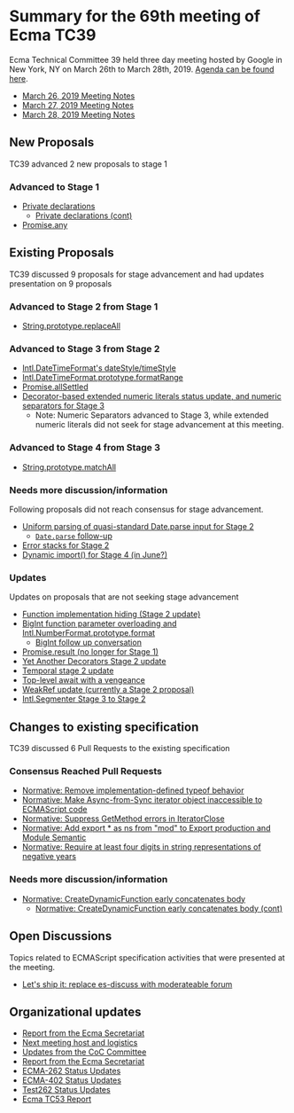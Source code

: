 # Summary for the 69th meeting of Ecma TC39

Ecma Technical Committee 39 held three day meeting hosted by Google in New York, NY on March 26th to March 28th, 2019. [Agenda can be found here](https://github.com/tc39/agendas/blob/master/2019/03.md).

- [March 26, 2019 Meeting Notes](mar-26.md#march-26-2019-meeting-notes)
- [March 27, 2019 Meeting Notes](mar-27.md#march-27-2019-meeting-notes)
- [March 28, 2019 Meeting Notes](mar-28.md#march-28-2019-meeting-notes)

## New Proposals

TC39 advanced 2 new proposals to stage 1

### Advanced to Stage 1

- [Private declarations](mar-26.md#private-declarations-for-stage-1)
    - [Private declarations (cont)](mar-28.md#private-declarations-for-stage-1)
- [Promise.any](mar-27.md#promiseany)

## Existing Proposals

TC39 discussed 9 proposals for stage advancement and had updates presentation on 9 proposals

### Advanced to Stage 2 from Stage 1

- [String.prototype.replaceAll](mar-26.md#stringprototypereplaceall-for-stage-2)

### Advanced to Stage 3 from Stage 2

- [Intl.DateTimeFormat's dateStyle/timeStyle](mar-26.md#datestyletimestyle-for-stage-3)
- [Intl.DateTimeFormat.prototype.formatRange](mar-26.md#intldatetimeformatprototypeformatrange-for-stage-3)
- [Promise.allSettled](mar-26.md#promiseallsettled-for-stage-3)
- [Decorator-based extended numeric literals status update, and numeric separators for Stage 3](mar-28.md#decorator-based-extended-numeric-literals-status-update-and-numeric-separators-for-stage-3)
    - Note: Numeric Separators advanced to Stage 3, while extended numeric literals did not seek for stage advancement at this meeting.

### Advanced to Stage 4 from Stage 3

- [String.prototype.matchAll](mar-26.md#stringprototypematchall-for-stage-4)

### Needs more discussion/information

Following proposals did not reach consensus for stage advancement.

- [Uniform parsing of quasi-standard Date.parse input for Stage 2](mar-26.md#uniform-parsing-of-quasi-standard-dateparse-input-for-stage-2)
    - [`Date.parse` follow-up](mar-27.md#dateparse-follow-up)
- [Error stacks for Stage 2](mar-28.md#error-stacks-for-stage-2)
- [Dynamic import() for Stage 4 (in June?)](mar-28.md#dynamic-import-for-stage-4-in-june)

### Updates

Updates on proposals that are not seeking stage advancement

- [Function implementation hiding (Stage 2 update)](mar-27.md#function-implementation-hiding-stage-2-update)
- [BigInt function parameter overloading and Intl.NumberFormat.prototype.format](mar-27.md#bigint-function-parameter-overloading-and-intlnumberformatprototypeformat)
    - [BigInt follow up conversation](mar-27.md#bigint-follow-up-conversation)
- [Promise.result (no longer for Stage 1)](mar-27.md#promiseresult-no-longer-for-stage-1)
- [Yet Another Decorators Stage 2 update](mar-27.md#yet-another-decorators-stage-2-update)
- [Temporal stage 2 update](mar-27.md#temporal-stage-2-update)
- [Top-level await with a vengeance](mar-28.md#top-level-await-with-a-vengeance)
- [WeakRef update (currently a Stage 2 proposal)](mar-28.md#weakref-update-currently-a-stage-2-proposal)
- [Intl.Segmenter Stage 3 to Stage 2](mar-28.md#intlsegmenter-stage-3-to-stage-2)

## Changes to existing specification

TC39 discussed 6 Pull Requests to the existing specification

### Consensus Reached Pull Requests 

- [Normative: Remove implementation-defined typeof behavior](mar-26.md#normative-remove-implementation-defined-typeof-behavior)
- [Normative: Make Async-from-Sync iterator object inaccessible to ECMAScript code](mar-26.md#normative-make-async-from-sync-iterator-object-inaccessible-to-ecmascript-code)
- [Normative: Suppress GetMethod errors in IteratorClose](mar-26.md#normative-suppress-getmethod-errors-in-iteratorclose)
- [Normative: Add export * as ns from "mod" to Export production and Module Semantic](mar-26.md#normative-add-export--as-ns-from-mod-to-export-production-and-module-semantic)
- [Normative: Require at least four digits in string representations of negative years](mar-26.md#normative-require-at-least-four-digits-in-string-representations-of-negative-years)

### Needs more discussion/information

- [Normative: CreateDynamicFunction early concatenates body](mar-26.md#normative-createdynamicfunction-early-concatenates-body)
    - [Normative: CreateDynamicFunction early concatenates body (cont)](mar-28.md#update-pr-normative-createdynamicfunction-early-concatenates-bodytext)

## Open Discussions

Topics related to ECMAScript specification activities that were presented at the meeting.

- [Let's ship it: replace es-discuss with moderateable forum](mar-27.md#lets-ship-it-replace-es-discuss-with-moderateable-forum)

## Organizational updates

- [Report from the Ecma Secretariat](mar-26.md#6-report-from-the-ecma-secretariat)
- [Next meeting host and logistics](mar-26.md#5-next-meeting-host-and-logistics)
- [Updates from the CoC Committee](mar-26.md#updates-from-the-coc-committee)
- [Report from the Ecma Secretariat](mar-26.md#6-report-from-the-ecma-secretariat)
- [ECMA-262 Status Updates](mar-26.md#ecma-262-status-updates)
- [ECMA-402 Status Updates](mar-26.md#ecma-402-updates)
- [Test262 Status Updates](mar-26.md#test262-updates)
- [Ecma TC53 Report](mar-26.md#ecma-tc53-report)

